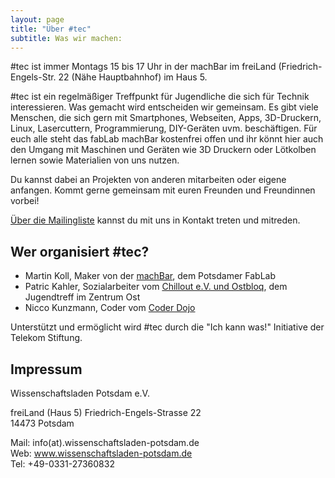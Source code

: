 ```yaml
---
layout: page
title: "Über #tec"
subtitle: Was wir machen:
---
```

#tec ist immer Montags 15 bis 17 Uhr in der machBar im freiLand (Friedrich-Engels-Str. 22 (Nähe Hauptbahnhof) im Haus 5.

#tec ist ein regelmäßiger Treffpunkt für Jugendliche die sich für Technik interessieren.
Was gemacht wird entscheiden wir gemeinsam.
Es gibt viele Menschen, die sich gern mit Smartphones, Webseiten, Apps, 3D-Druckern, Linux, Lasercuttern, Programmierung, DIY-Geräten uvm. beschäftigen. Für euch alle steht das fabLab machBar kostenfrei offen und ihr könnt hier auch den Umgang mit Maschinen und Geräten wie 3D Druckern oder Lötkolben lernen sowie Materialien von uns nutzen.

Du kannst dabei an Projekten von anderen mitarbeiten oder eigene anfangen.
Kommt gerne gemeinsam mit euren Freunden und Freundinnen vorbei!

[Über die Mailingliste](https://groups.google.com/forum/#!forum/hashtec) kannst du mit uns in Kontakt treten und mitreden.




## Wer organisiert #tec?

- Martin Koll, Maker von der [machBar](www.machbar-potsdam.de), dem Potsdamer FabLab
- Patric Kahler, Sozialarbeiter vom [Chillout e.V. und Ostbloq](http://chillout-pdm.de/ostbloq/), dem Jugendtreff im Zentrum Ost
- Nicco Kunzmann, Coder vom [Coder Dojo](https://coderdojopotsdam.github.io/)

Unterstützt und ermöglicht wird #tec durch die "Ich kann was!" Initiative der Telekom Stiftung.

## Impressum


Wissenschaftsladen Potsdam e.V.

freiLand  (Haus 5)
Friedrich-Engels-Strasse 22  
14473 Potsdam

Mail: info(at).wissenschaftsladen-potsdam.de  
Web: www.wissenschaftsladen-potsdam.de  
Tel: +49-0331-27360832

